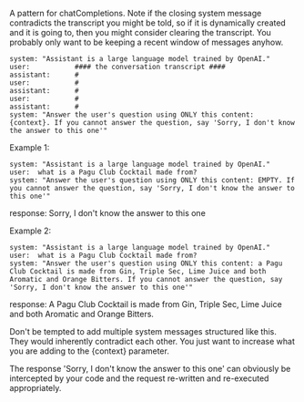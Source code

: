 ﻿
A pattern for chatCompletions. Note if the closing system message contradicts the transcript you might be told, so if it is dynamically created and it is going to, then you might consider clearing the transcript. You probably only want to be keeping a recent window of messages anyhow.

```
system: "Assistant is a large language model trained by OpenAI."
user:			#### the conversation transcript #### 
assistant:		#
user:			#
assistant:		#
user:			#
assistant:		#
system: "Answer the user's question using ONLY this content: {context}. If you cannot answer the question, say 'Sorry, I don't know the answer to this one'"
```

Example 1:
```
system: "Assistant is a large language model trained by OpenAI."
user:  what is a Pagu Club Cocktail made from?
system: "Answer the user's question using ONLY this content: EMPTY. If you cannot answer the question, say 'Sorry, I don't know the answer to this one'"
```
response: Sorry, I don't know the answer to this one

Example 2:
```
system: "Assistant is a large language model trained by OpenAI."
user:  what is a Pagu Club Cocktail made from?
system: "Answer the user's question using ONLY this content: a Pagu Club Cocktail is made from Gin, Triple Sec, Lime Juice and both Aromatic and Orange Bitters. If you cannot answer the question, say 'Sorry, I don't know the answer to this one'"
```
response: A Pagu Club Cocktail is made from Gin, Triple Sec, Lime Juice and both Aromatic and Orange Bitters.

Don't be tempted to add multiple system messages structured like this. They would inherently contradict each other. You just want to increase what you are adding to the {context} parameter.

The response 'Sorry, I don't know the answer to this one' can obviously be intercepted by your code and the request re-written and re-executed appropriately.
